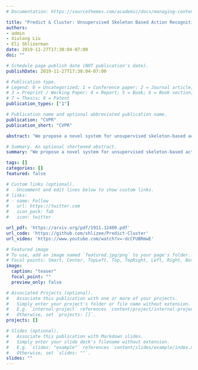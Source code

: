 ```yaml
---
# Documentation: https://sourcethemes.com/academic/docs/managing-content/

title: "Predict & Cluster: Unsupervised Skeleton Based Action Recognition"
authors:
- admin
- Xiulong Liu
- Eli Shlizerman
date: 2019-11-27T17:38:04-07:00
doi: ""

# Schedule page publish date (NOT publication's date).
publishDate: 2019-11-27T17:38:04-07:00

# Publication type.
# Legend: 0 = Uncategorized; 1 = Conference paper; 2 = Journal article;
# 3 = Preprint / Working Paper; 4 = Report; 5 = Book; 6 = Book section;
# 7 = Thesis; 8 = Patent
publication_types: ["1"]

# Publication name and optional abbreviated publication name.
publication: "CVPR"
publication_short: "CVPR"

abstract: "We propose a novel system for unsupervised skeleton-based action recognition. Given inputs of body keypoints sequences obtained during various movements, our system associates the sequences with actions. Our system is based on an encoder-decoder recurrent neural network, where the encoder learns a separable feature representation within its hidden states formed by training the model to perform prediction task. We show that according to such unsupervised training the decoder and the encoder self-organize their hidden states into a feature space which clusters similar movements into the same cluster and distinct movements into distant clusters. Current state-of-the-art methods for action recognition are strongly supervised, i.e., rely on providing labels for training. Unsupervised methods have been proposed, however, they require camera and depth inputs (RGB+D) at each time step. In contrast, our system is fully unsupervised, does not require labels of actions at any stage, and can operate with body keypoints input only. Furthermore, the method can perform on various dimensions of body keypoints (2D or 3D) and include additional cues describing movements. We evaluate our system on three extensive action recognition benchmarks with different number of actions and examples. Our results outperform prior unsupervised skeleton-based methods, unsupervised RGB+D based methods on cross-view tests and while being unsupervised have similar performance to supervised skeleton-based action recognition."

# Summary. An optional shortened abstract.
summary: "We propose a novel system for unsupervised skeleton-based action recognition."

tags: []
categories: []
featured: false

# Custom links (optional).
#   Uncomment and edit lines below to show custom links.
# links:
# - name: Follow
#   url: https://twitter.com
#   icon_pack: fab
#   icon: twitter

url_pdf: 'https://arxiv.org/pdf/1911.12409.pdf'
url_code: 'https://github.com/shlizee/Predict-Cluster'
url_video: 'https://www.youtube.com/watch?v=-dcCFUBRmwE'

# Featured image
# To use, add an image named `featured.jpg/png` to your page's folder. 
# Focal points: Smart, Center, TopLeft, Top, TopRight, Left, Right, BottomLeft, Bottom, BottomRight.
image:
  caption: "teaser"
  focal_point: ""
  preview_only: false

# Associated Projects (optional).
#   Associate this publication with one or more of your projects.
#   Simply enter your project's folder or file name without extension.
#   E.g. `internal-project` references `content/project/internal-project/index.md`.
#   Otherwise, set `projects: []`.
projects: []

# Slides (optional).
#   Associate this publication with Markdown slides.
#   Simply enter your slide deck's filename without extension.
#   E.g. `slides: "example"` references `content/slides/example/index.md`.
#   Otherwise, set `slides: ""`.
slides: ""
---
```

